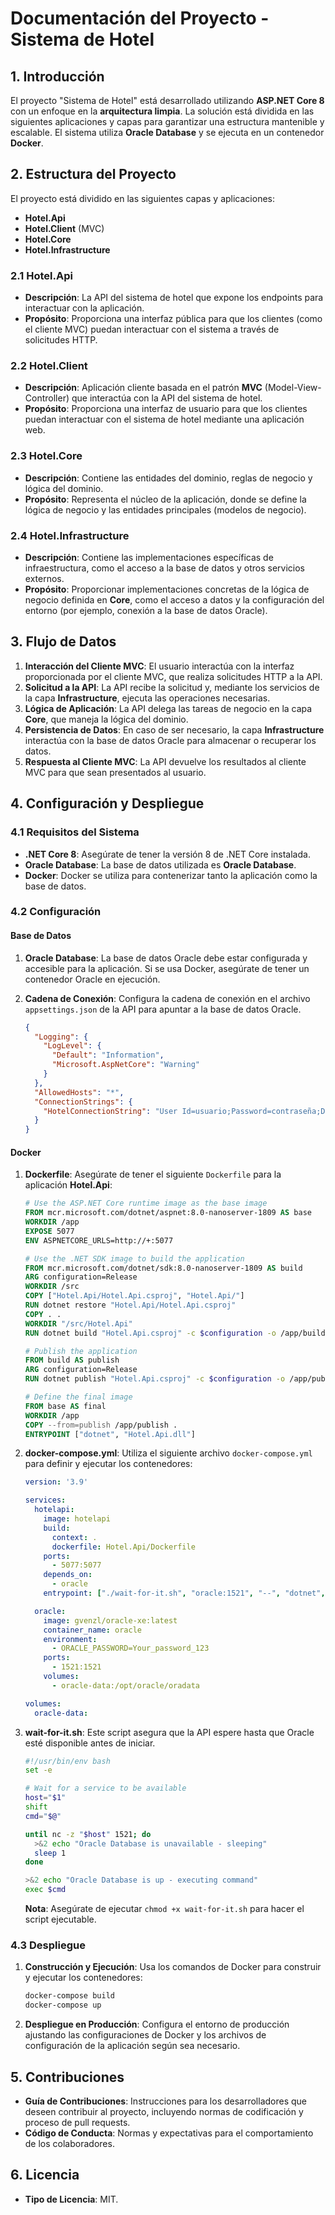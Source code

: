 # **Documentación del Proyecto - Sistema de Hotel**

## **1. Introducción**

El proyecto "Sistema de Hotel" está desarrollado utilizando **ASP.NET Core 8** con un enfoque en la **arquitectura limpia**. La solución está dividida en las siguientes aplicaciones y capas para garantizar una estructura mantenible y escalable. El sistema utiliza **Oracle Database** y se ejecuta en un contenedor **Docker**.

## **2. Estructura del Proyecto**

El proyecto está dividido en las siguientes capas y aplicaciones:

- **Hotel.Api**
- **Hotel.Client** (MVC)
- **Hotel.Core**
- **Hotel.Infrastructure**

### **2.1 Hotel.Api**

- **Descripción**: La API del sistema de hotel que expone los endpoints para interactuar con la aplicación.
- **Propósito**: Proporciona una interfaz pública para que los clientes (como el cliente MVC) puedan interactuar con el sistema a través de solicitudes HTTP.

### **2.2 Hotel.Client**

- **Descripción**: Aplicación cliente basada en el patrón **MVC** (Model-View-Controller) que interactúa con la API del sistema de hotel.
- **Propósito**: Proporciona una interfaz de usuario para que los clientes puedan interactuar con el sistema de hotel mediante una aplicación web.

### **2.3 Hotel.Core**

- **Descripción**: Contiene las entidades del dominio, reglas de negocio y lógica del dominio.
- **Propósito**: Representa el núcleo de la aplicación, donde se define la lógica de negocio y las entidades principales (modelos de negocio).

### **2.4 Hotel.Infrastructure**

- **Descripción**: Contiene las implementaciones específicas de infraestructura, como el acceso a la base de datos y otros servicios externos.
- **Propósito**: Proporcionar implementaciones concretas de la lógica de negocio definida en **Core**, como el acceso a datos y la configuración del entorno (por ejemplo, conexión a la base de datos Oracle).

## **3. Flujo de Datos**

1. **Interacción del Cliente MVC**: El usuario interactúa con la interfaz proporcionada por el cliente MVC, que realiza solicitudes HTTP a la API.
2. **Solicitud a la API**: La API recibe la solicitud y, mediante los servicios de la capa **Infrastructure**, ejecuta las operaciones necesarias.
3. **Lógica de Aplicación**: La API delega las tareas de negocio en la capa **Core**, que maneja la lógica del dominio.
4. **Persistencia de Datos**: En caso de ser necesario, la capa **Infrastructure** interactúa con la base de datos Oracle para almacenar o recuperar los datos.
5. **Respuesta al Cliente MVC**: La API devuelve los resultados al cliente MVC para que sean presentados al usuario.

## **4. Configuración y Despliegue**

### **4.1 Requisitos del Sistema**

- **.NET Core 8**: Asegúrate de tener la versión 8 de .NET Core instalada.
- **Oracle Database**: La base de datos utilizada es **Oracle Database**.
- **Docker**: Docker se utiliza para contenerizar tanto la aplicación como la base de datos.

### **4.2 Configuración**

#### **Base de Datos**

1. **Oracle Database**: La base de datos Oracle debe estar configurada y accesible para la aplicación. Si se usa Docker, asegúrate de tener un contenedor Oracle en ejecución.
2. **Cadena de Conexión**: Configura la cadena de conexión en el archivo `appsettings.json` de la API para apuntar a la base de datos Oracle.

   ```json
   {
     "Logging": {
       "LogLevel": {
         "Default": "Information",
         "Microsoft.AspNetCore": "Warning"
       }
     },
     "AllowedHosts": "*",
     "ConnectionStrings": {
       "HotelConnectionString": "User Id=usuario;Password=contraseña;Data Source=localhost:1521/ORCL;"
     }
   }
   ```

#### **Docker**

1. **Dockerfile**: Asegúrate de tener el siguiente `Dockerfile` para la aplicación **Hotel.Api**:

   ```Dockerfile
   # Use the ASP.NET Core runtime image as the base image
   FROM mcr.microsoft.com/dotnet/aspnet:8.0-nanoserver-1809 AS base
   WORKDIR /app
   EXPOSE 5077
   ENV ASPNETCORE_URLS=http://+:5077

   # Use the .NET SDK image to build the application
   FROM mcr.microsoft.com/dotnet/sdk:8.0-nanoserver-1809 AS build
   ARG configuration=Release
   WORKDIR /src
   COPY ["Hotel.Api/Hotel.Api.csproj", "Hotel.Api/"]
   RUN dotnet restore "Hotel.Api/Hotel.Api.csproj"
   COPY . . 
   WORKDIR "/src/Hotel.Api"
   RUN dotnet build "Hotel.Api.csproj" -c $configuration -o /app/build

   # Publish the application
   FROM build AS publish
   ARG configuration=Release
   RUN dotnet publish "Hotel.Api.csproj" -c $configuration -o /app/publish /p:UseAppHost=false

   # Define the final image
   FROM base AS final
   WORKDIR /app
   COPY --from=publish /app/publish . 
   ENTRYPOINT ["dotnet", "Hotel.Api.dll"]
   ```

2. **docker-compose.yml**: Utiliza el siguiente archivo `docker-compose.yml` para definir y ejecutar los contenedores:

   ```yaml
   version: '3.9'

   services:
     hotelapi:
       image: hotelapi
       build:
         context: .
         dockerfile: Hotel.Api/Dockerfile
       ports:
         - 5077:5077
       depends_on:
         - oracle
       entrypoint: ["./wait-for-it.sh", "oracle:1521", "--", "dotnet", "Hotel.Api.dll"]

     oracle:
       image: gvenzl/oracle-xe:latest
       container_name: oracle
       environment:
         - ORACLE_PASSWORD=Your_password_123
       ports:
         - 1521:1521
       volumes:
         - oracle-data:/opt/oracle/oradata

   volumes:
     oracle-data:
   ```

3. **wait-for-it.sh**: Este script asegura que la API espere hasta que Oracle esté disponible antes de iniciar.

   ```bash
   #!/usr/bin/env bash
   set -e

   # Wait for a service to be available
   host="$1"
   shift
   cmd="$@"

   until nc -z "$host" 1521; do
     >&2 echo "Oracle Database is unavailable - sleeping"
     sleep 1
   done

   >&2 echo "Oracle Database is up - executing command"
   exec $cmd
   ```

   **Nota**: Asegúrate de ejecutar `chmod +x wait-for-it.sh` para hacer el script ejecutable.

### **4.3 Despliegue**

1. **Construcción y Ejecución**: Usa los comandos de Docker para construir y ejecutar los contenedores:

   ```bash
   docker-compose build
   docker-compose up
   ```

2. **Despliegue en Producción**: Configura el entorno de producción ajustando las configuraciones de Docker y los archivos de configuración de la aplicación según sea necesario.

## **5. Contribuciones**

- **Guía de Contribuciones**: Instrucciones para los desarrolladores que deseen contribuir al proyecto, incluyendo normas de codificación y proceso de pull requests.
- **Código de Conducta**: Normas y expectativas para el comportamiento de los colaboradores.

## **6. Licencia**

- **Tipo de Licencia**: MIT.